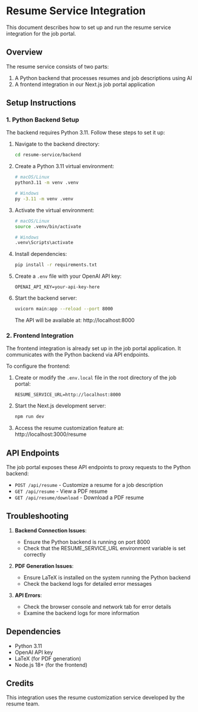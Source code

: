 # Resume Service Integration

This document describes how to set up and run the resume service integration for the job portal.

## Overview

The resume service consists of two parts:
1. A Python backend that processes resumes and job descriptions using AI
2. A frontend integration in our Next.js job portal application

## Setup Instructions

### 1. Python Backend Setup

The backend requires Python 3.11. Follow these steps to set it up:

1. Navigate to the backend directory:
   ```bash
   cd resume-service/backend
   ```

2. Create a Python 3.11 virtual environment:
   ```bash
   # macOS/Linux
   python3.11 -m venv .venv
   
   # Windows
   py -3.11 -m venv .venv
   ```

3. Activate the virtual environment:
   ```bash
   # macOS/Linux
   source .venv/bin/activate
   
   # Windows
   .venv\Scripts\activate
   ```

4. Install dependencies:
   ```bash
   pip install -r requirements.txt
   ```

5. Create a `.env` file with your OpenAI API key:
   ```
   OPENAI_API_KEY=your-api-key-here
   ```

6. Start the backend server:
   ```bash
   uvicorn main:app --reload --port 8000
   ```

   The API will be available at: http://localhost:8000

### 2. Frontend Integration

The frontend integration is already set up in the job portal application. It communicates with the Python backend via API endpoints.

To configure the frontend:

1. Create or modify the `.env.local` file in the root directory of the job portal:
   ```
   RESUME_SERVICE_URL=http://localhost:8000
   ```

2. Start the Next.js development server:
   ```bash
   npm run dev
   ```

3. Access the resume customization feature at: http://localhost:3000/resume

## API Endpoints

The job portal exposes these API endpoints to proxy requests to the Python backend:

- `POST /api/resume` - Customize a resume for a job description
- `GET /api/resume` - View a PDF resume
- `GET /api/resume/download` - Download a PDF resume

## Troubleshooting

1. **Backend Connection Issues**:
   - Ensure the Python backend is running on port 8000
   - Check that the RESUME_SERVICE_URL environment variable is set correctly

2. **PDF Generation Issues**:
   - Ensure LaTeX is installed on the system running the Python backend
   - Check the backend logs for detailed error messages

3. **API Errors**:
   - Check the browser console and network tab for error details
   - Examine the backend logs for more information

## Dependencies

- Python 3.11
- OpenAI API key
- LaTeX (for PDF generation)
- Node.js 18+ (for the frontend)

## Credits

This integration uses the resume customization service developed by the resume team. 